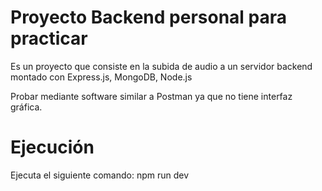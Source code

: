 # Proyecto Backend personal para practicar
Es un proyecto que consiste en la subida de audio a un servidor backend montado con Express.js, MongoDB, Node.js

Probar mediante software similar a Postman ya que no tiene interfaz gráfica.

# Ejecución
Ejecuta el siguiente comando: 
npm run dev
